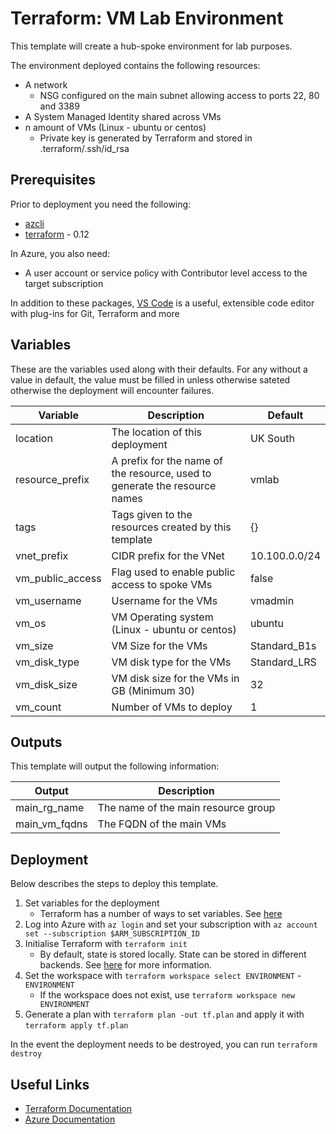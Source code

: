 Terraform: VM Lab Environment
====================================

This template will create a hub-spoke environment for lab purposes.

The environment deployed contains the following resources:
* A network
  * NSG configured on the main subnet allowing access to ports 22, 80 and 3389
* A System Managed Identity shared across VMs
* n amount of VMs (Linux - ubuntu or centos)
  * Private key is generated by Terraform and stored in .terraform/.ssh/id_rsa

Prerequisites
-------------

Prior to deployment you need the following:
* [azcli](https://docs.microsoft.com/en-us/cli/azure/install-azure-cli?view=azure-cli-latest)
* [terraform](https://www.terraform.io/) - 0.12

In Azure, you also need:
* A user account or service policy with Contributor level access to the target subscription

In addition to these packages, [VS Code](https://code.visualstudio.com/) is a useful, extensible code editor with plug-ins for Git, Terraform and more

Variables
---------

These are the variables used along with their defaults. For any without a value in default, the value must be filled in unless otherwise sateted otherwise the deployment will encounter failures.

|Variable|Description|Default|
|-|-|-|
|location|The location of this deployment|UK South|
|resource_prefix|A prefix for the name of the resource, used to generate the resource names|vmlab|
|tags|Tags given to the resources created by this template|{}|
|vnet_prefix|CIDR prefix for the VNet|10.100.0.0/24|
|vm_public_access|Flag used to enable public access to spoke VMs|false|
|vm_username|Username for the VMs|vmadmin|
|vm_os|VM Operating system (Linux - ubuntu or centos)|ubuntu|
|vm_size|VM Size for the VMs|Standard_B1s|
|vm_disk_type|VM disk type for the VMs|Standard_LRS|
|vm_disk_size|VM disk size for the VMs in GB (Minimum 30)|32|
|vm_count|Number of VMs to deploy|1|

Outputs
-------

This template will output the following information:

|Output|Description|
|-|-|
|main_rg_name|The name of the main resource group|
|main_vm_fqdns|The FQDN of the main VMs|

Deployment
----------

Below describes the steps to deploy this template.

1. Set variables for the deployment
    * Terraform has a number of ways to set variables. See [here](https://www.terraform.io/docs/configuration/variables.html#assigning-values-to-root-module-variables)
2. Log into Azure with `az login` and set your subscription with `az account set --subscription $ARM_SUBSCRIPTION_ID`
3. Initialise Terraform with `terraform init`
    * By default, state is stored locally. State can be stored in different backends. See [here](https://www.terraform.io/docs/backends/types/index.html) for more information.
4. Set the workspace with `terraform workspace select ENVIRONMENT` - `ENVIRONMENT`
    * If the workspace does not exist, use `terraform workspace new ENVIRONMENT`
5. Generate a plan with `terraform plan -out tf.plan` and apply it with `terraform apply tf.plan`

In the event the deployment needs to be destroyed, you can run `terraform destroy`

Useful Links
------------

* [Terraform Documentation](https://www.terraform.io/docs/)
* [Azure Documentation](https://docs.microsoft.com/en-us/azure/)